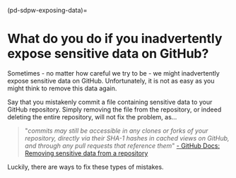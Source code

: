 (pd-sdpw-exposing-data)=

# What do you do if you inadvertently expose sensitive data on GitHub?

Sometimes - no matter how careful we try to be - we might inadvertently expose sensitive data on GitHub.
Unfortunately, it is not as easy as you might think to remove this data again.

Say that you mistakenly commit a file containing sensitive data to your GitHub repository.
Simply removing the file from the repository, or indeed deleting the entire repository, will not fix the problem, as...

> "*commits may still be accessible in any clones or forks of your repository, directly via their SHA-1 hashes in cached views on GitHub, and through any pull requests that reference them*" [- GitHub Docs: Removing sensitive data from a repository](https://docs.github.com/en/github/authenticating-to-github/keeping-your-account-and-data-secure/removing-sensitive-data-from-a-repository)
>

Luckily, there are ways to fix these types of mistakes.

